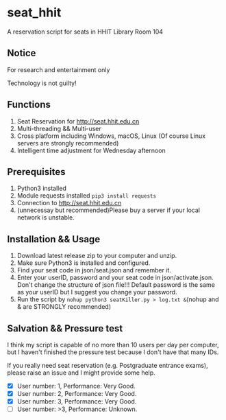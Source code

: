 # seat_hhit

A reservation script for seats in HHIT Library Room 104

## Notice 
For research and entertainment only

Technology is not guilty!

## Functions
1. Seat Reservation for http://seat.hhit.edu.cn
2. Multi-threading && Multi-user
3. Cross platform including Windows, macOS, Linux (Of course Linux servers are strongly recommended)
4. Intelligent time adjustment for Wednesday afternoon

## Prerequisites
1. Python3 installed
2. Module requests installed
```pip3 install requests```
3. Connection to http://seat.hhit.edu.cn
4. (unnecessay but recommended)Please buy a server if your local network is unstable.

## Installation && Usage
1. Download latest release zip to your computer and unzip.
2. Make sure Python3 is installed and configured. 
3. Find your seat code in json/seat.json and remember it.
4. Enter your userID, password and your seat code in json/activate.json. Don't change the structure of json file!!! Default password is the same as your userID but I suggest you change your password.
5. Run the script by ```nohup python3 seatKiller.py > log.txt &```(nohup and & are STRONGLY recommended)

## Salvation && Pressure test
I think my script is capable of no more than 10 users per day per computer, but I haven't finished the pressure test because I don't have that many IDs.

If you really need seat reservation (e.g. Postgraduate entrance exams), please raise an issue and I might provide some help. 
- [x] User number: 1, Performance: Very Good.
- [x] User number: 2, Performance: Very Good.
- [x] User number: 3, Performance: Very Good.
- [ ] User number: >3, Performance: Unknown.
